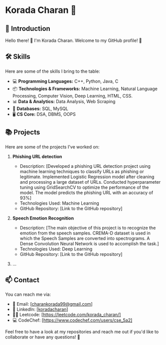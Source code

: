 # Korada Charan 🚀

## 👋 Introduction

Hello there! 👋 I'm Korada Charan. Welcome to my GitHub profile! 🌟

## 🛠️ Skills

Here are some of the skills I bring to the table:

- 💻 **Programming Languages:** C++, Python, Java, C
- 📦 **Technologies & Frameworks:** Machine Learning, Natural Language Processing, Computer Vision, Deep Learning, HTML, CSS.
- 📊 **Data & Analytics:** Data Analysis, Web Scraping
- 🏬 **Databases:** SQL, MySQL
- 🖥️ **CS Core:** DSA, DBMS, OOPS

## 📚 Projects

Here are some of the projects I've worked on:

1. **Phishing URL detection**
   - Description:
     [Developed a phishing URL detection project using machine learning techniques to classify URLs as phishing or legitimate. Implemented Logistic Regression model after cleaning and processing a large dataset of URLs. Conducted hyperparameter tuning using GridSearchCV to optimize the performance of the model. The model predicts the phishing URL with an accuracy of 93%]
   - Technologies Used: Machine Learning
   - GitHub Repository: [Link to the GitHub repository]

2. **Speech Emotion Recognition**
   - Description: [The main objective of this project is to recognize the emotion from the speech samples. CREMA-D dataset is used in which the Speech Samples are converted into spectrograms. A Dense Convolution Neural Network is used to accomplish the task.]
   - Technologies Used: Deep Learning
   - GitHub Repository: [Link to the GitHub repository]

3. ...

## 📫 Contact

You can reach me via:

- 📧 Email: [charankorada99@gmail.com]
- 💼 LinkedIn: [[koradacharan](https://www.linkedin.com/in/koradacharan/)]
- 🧑‍💻 Leetcode: [https://leetcode.com/korada_charan/]
- 💻 CodeChef: [https://www.codechef.com/users/cse_5a2]

Feel free to have a look at my repositories and reach me out if you'd like to collaborate or have any questions! 🚀
